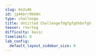 ```yaml
---
slug: 6o2u4k
id: jg4kbrr9kb0n
type: challenge
title: Untitled Challengefdgfgfghhbnfgh
teaser: rterteg
difficulty: basic
timelimit: 0
lab_config:
  default_layout_sidebar_size: 0
---
```


